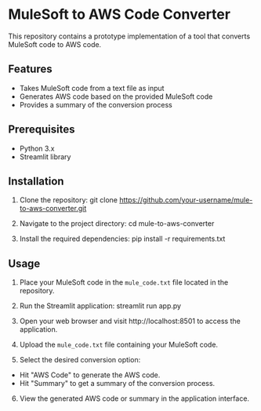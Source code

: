 # MuleSoft to AWS Code Converter

This repository contains a prototype implementation of a tool that converts MuleSoft code to AWS code.

## Features
- Takes MuleSoft code from a text file as input
- Generates AWS code based on the provided MuleSoft code
- Provides a summary of the conversion process

## Prerequisites
- Python 3.x
- Streamlit library

## Installation
1. Clone the repository:
git clone https://github.com/your-username/mule-to-aws-converter.git


2. Navigate to the project directory:
cd mule-to-aws-converter


3. Install the required dependencies:
pip install -r requirements.txt


## Usage
1. Place your MuleSoft code in the `mule_code.txt` file located in the repository.

2. Run the Streamlit application:
streamlit run app.py


3. Open your web browser and visit http://localhost:8501 to access the application.

4. Upload the `mule_code.txt` file containing your MuleSoft code.

5. Select the desired conversion option:
- Hit "AWS Code" to generate the AWS code.
- Hit "Summary" to get a summary of the conversion process.

6. View the generated AWS code or summary in the application interface.
